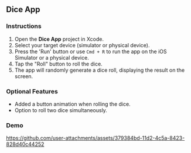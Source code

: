 ## Dice App

### Instructions
1. Open the **Dice App** project in Xcode.
2. Select your target device (simulator or physical device).
3. Press the 'Run' button or use `Cmd + R` to run the app on the iOS Simulator or a physical device.
4. Tap the "Roll" button to roll the dice.
5. The app will randomly generate a dice roll, displaying the result on the screen.

### Optional Features
- Added a button animation when rolling the dice.
- Option to roll two dice simultaneously.

### Demo

https://github.com/user-attachments/assets/379384bd-11d2-4c5a-8423-828d40c44252

